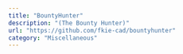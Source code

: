 ```yaml
---
title: "BountyHunter"
description: "(The Bounty Hunter)"
url: "https://github.com/fkie-cad/bountyhunter"
category: "Miscellaneous"
---
```

